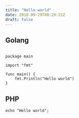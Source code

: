 ```yaml
---
title: "Hello world"
date: 2018-09-29T08:29:21Z
draft: false
---
```


## Golang

```

package main

import "fmt"

func main() {
    fmt.Println("Hello world")
}

```

## PHP

```
echo "Hello world";
```
